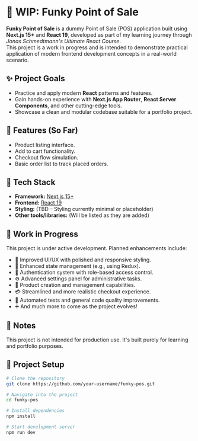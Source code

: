 # 🧪 WIP: Funky Point of Sale

**Funky Point of Sale** is a dummy Point of Sale (POS) application built using **Next.js 15+** and **React 19**, developed as part of my learning journey through *Jonas Schmedtmann's Ultimate React Course*.  
This project is a work in progress and is intended to demonstrate practical application of modern frontend development concepts in a real-world scenario.

## ✨ Project Goals

- Practice and apply modern **React** patterns and features.
- Gain hands-on experience with **Next.js App Router**, **React Server Components**, and other cutting-edge tools.
- Showcase a clean and modular codebase suitable for a portfolio project.

## 🧾 Features (So Far)

- Product listing interface.
- Add to cart functionality.
- Checkout flow simulation.
- Basic order list to track placed orders.

## 🔧 Tech Stack

- **Framework:** [Next.js 15+](https://nextjs.org/)
- **Frontend:** [React 19](https://react.dev/)
- **Styling:** (TBD – Styling currently minimal or placeholder)
- **Other tools/libraries:** (Will be listed as they are added)

## 🚧 Work in Progress

This project is under active development. Planned enhancements include:

- 💅 Improved UI/UX with polished and responsive styling.
- 🧠 Enhanced state management (e.g., using Redux).
- 🔐 Authentication system with role-based access control.
- ⚙️ Advanced settings panel for administrative tasks.
- 🛒 Product creation and management capabilities.
- 💳 Streamlined and more realistic checkout experience.
- 🧪 Automated tests and general code quality improvements.
- ➕ And much more to come as the project evolves!

## 📌 Notes
This project is not intended for production use. It's built purely for learning and portfolio purposes.

## 📁 Project Setup

```bash
# Clone the repository
git clone https://github.com/your-username/funky-pos.git

# Navigate into the project
cd funky-pos

# Install dependencies
npm install

# Start development server
npm run dev
